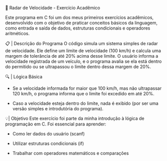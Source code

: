 🚗  Radar de Velocidade - Exercício Acadêmico

Este programa em C foi um dos meus primeiros exercícios acadêmicos, desenvolvido com o objetivo de praticar conceitos básicos da linguagem, como entrada e saída de dados, estruturas condicionais e operadores aritméticos.

📋 | Descrição do Programa
O código simula um sistema simples de radar de velocidade. Ele define um limite de velocidade (100 km/h) e calcula uma margem de tolerância de até 20% acima desse limite. O usuário informa a velocidade registrada de um veículo, e o programa avalia se ela está dentro do permitido ou se ultrapassou o limite dentro dessa margem de 20%.

🔍 | Lógica Básica
* Se a velocidade informada for maior que 100 km/h, mas não ultrapassar 120 km/h, o programa informa que o limite foi excedido em até 20%.

* Caso a velocidade esteja dentro do limite, nada é exibido (por ser uma versão simples e introdutória do programa).

💡| Objetivo
Este exercício foi parte da minha introdução à lógica de programação em C. Foi essencial para aprender:

* Como ler dados do usuário (scanf)

* Utilizar estruturas condicionais (if)

* Trabalhar com operadores matemáticos e comparações
